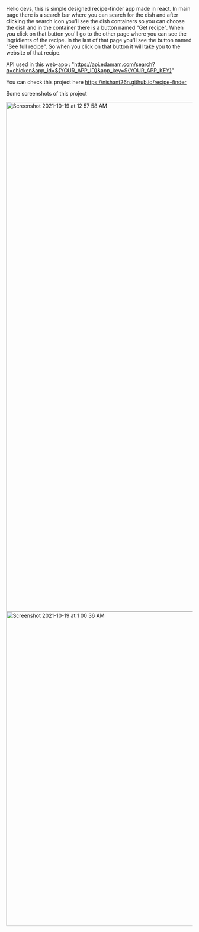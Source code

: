 Hello devs, this is simple designed recipe-finder app made in react. In main page there is a search bar where you can search for the dish and after clicking the search icon you'll see the dish containers so you can choose the dish and in the container there is a button named "Get recipe". When you click on that button you'll go to the other page where you can see the ingridients of the recipe. In the last of that page you'll see the button named "See full recipe". So when you click on that button it will take you to the website of that recipe.

API used in this web-app : "https://api.edamam.com/search?q=chicken&app_id=${YOUR_APP_ID}&app_key=${YOUR_APP_KEY}"

You can check this project here https://nishant26n.github.io/recipe-finder

Some screenshots of this project

<img width="1373" alt="Screenshot 2021-10-19 at 12 57 58 AM" src="https://user-images.githubusercontent.com/69674721/137795428-b25eaee8-e048-4006-b941-2c83f31aa7f8.png">

<img width="847" alt="Screenshot 2021-10-19 at 1 00 36 AM" src="https://user-images.githubusercontent.com/69674721/137794860-58037933-200e-480d-9989-6559620785a4.png">
